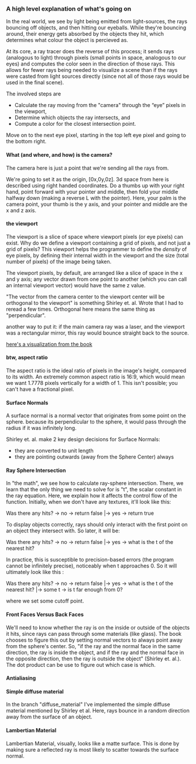 ### A high level explanation of what's going on

In the real world, we see by light being emitted from light-sources, the rays bouncing off objects, and then hitting our eyeballs. While they're bouncing around, their energy gets absorbed by the objects they hit, which determines what colour the object is percieved as.

At its core, a ray tracer does the reverse of this process; it sends rays (analogous to light) through pixels (small points in space, analogous to our eyes) and computes the color seen in the direction of those rays. This allows for fewer rays being needed to visualize a scene than if the rays were casted from light sources directly (since not all of those rays would be used in the final scene).

The involved steps are

- Calculate the ray moving from the "camera" through the “eye” pixels in the viewport,
- Determine which objects the ray intersects, and
- Compute a color for the closest intersection point.

Move on to the next eye pixel, starting in the top left eye pixel and going to the bottom right.

#### What (and where, and how) is the camera?

The camera here is just a point that we're sending all the rays from.

We're going to set it as the origin, [0x,0y,0z]. 3d space from here is described using right handed coordinates. Do a thumbs up with your right hand, point forward with your pointer and middle, then fold your middle halfway down (making a reverse L with the pointer). Here, your palm is the camera point, your thumb is the y axis, and your pointer and middle are the x and z axis.

#### the viewport
The viewport is a slice of space where viewport pixels (or eye pixels) can exist. Why do we define a viewport containing a grid of pixels, and not just a grid of pixels? This viewport helps the programmer to define the *density* of eye pixels, by defining their internal width in the viewport and the size (total number of pixels) of the image being taken.

The viewport pixels, by default, are arranged like a slice of space in the x and y axis; any vector drawn from one point to another (which you can call an internal viewport vector) would have the same z value. 

"The vector from the camera center to the viewport center will be orthogonal to the viewport" is something Shirley et. al. Wrote that I had to reread a few times. Orthogonal here means the same thing as "perpendicular".

another way to put it: if the main camera ray was a laser, and the viewport was a rectangular mirror, this ray would bounce straight back to the source.

[here's a visualization from the book](https://raytracing.github.io/images/fig-1.03-cam-geom.jpg)

#### btw, aspect ratio

The aspect ratio is the ideal ratio of pixels in the image's height, compared to its width. An extremely common aspect ratio is 16:9, which would mean we want 1.7778 pixels vertically for a width of 1. This isn't possible; you can't have a fractional pixel.

#### Surface Normals
A surface normal is a normal vector that originates from some point on the sphere. because its perpendicular to the sphere, it would pass through the radius if it was infinitely long.

Shirley et. al. make 2 key design decisions for Surface Normals:
- they are converted to unit length
- they are pointing outwards (away from the Sphere Center) always

#### Ray Sphere Intersection
In "the math", we see how to calculate ray-sphere intersection. There, we learn that the only thing we need to solve for is "t", the scalar constant in the ray equation. Here, we explain how it affects the control flow of the function. Initially, when we don't have any textures, it'll look like this:

Was there any hits? -> no -> return false
|-> yes -> return true

To display objects correctly, rays should only interact with the first point on an object they intersect with. So later, it will be:

Was there any hits? -> no -> return false
|-> yes -> what is the t of the nearest hit?

In practice, this is susceptible to precision-based errors (the program cannot be infinitely precise), noticeably when t approaches 0. So it will ultimately look like this :

Was there any hits? -> no -> return false
|-> yes -> what is the t of the nearest hit?
|-> some t -> is t far enough from 0?

where we set some cutoff point.

#### Front Faces Versus Back Faces
We'll need to know whether the ray is on the inside or outside of the objects it hits, since rays can pass through some materials (like glass). The book chooses to figure this out by setting normal vectors to always point away from the sphere's center. So, "if the ray and the normal face in the same direction, the ray is inside the object, and if the ray and the normal face in the opposite direction, then the ray is outside the object" (Shirley et. al.). The dot product can be use to figure out which case is which.

#### Antialiasing

#### Simple diffuse material
In the branch "diffuse_material" I've implemented the simple diffuse material mentioned by Shirley et al. Here, rays bounce in a random direction away from the surface of an object.  

#### Lambertian Material
Lambertian Material, visually, looks like a matte surface. This is done by making sure a reflected ray is most likely to scatter towards the surface normal.

